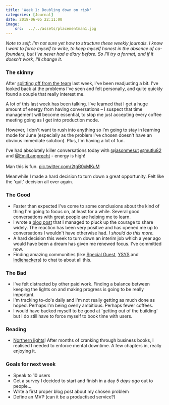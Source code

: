 ```yaml
---
title: 'Week 1: Doubling down on risk'
categories: [Journal]
date: 2018-06-05 22:11:00
image:
    src:  ../../assets/placementman1.jpg
---
```


_Note to self: I'm not sure yet how to structure these weekly journals. I know I want to force myself to write, to keep myself honest in the absence of co-founders, but I've never had a diary before. So I'll try a format, and if it doesn't work, I'll change it._

### The skinny
After [splitting off from the team](https://jonnyburch.com/my-journey-so-far) last week, I've been readjusting a bit. I've looked back at the problems I've seen and felt personally, and quite quickly found a couple that really interest me.

A lot of this last week has been talking. I've learned that I get a huge amount of energy from having conversations – I suspect that time management will become essential, to stop me just accepting every coffee meeting going as I get into production mode.

However, I don't want to rush into anything so I'm going to stay in learning mode for June (especially as the problem I've chosen doesn't have an obvious immediate solution). Plus, I'm having a lot of fun.

<div class="tweet">
    <p lang="en" dir="ltr">I&#39;ve had absolutely killer conversations today with <a href="https://twitter.com/jasonmesut?ref_src=twsrc%5Etfw">@jasonmesut</a> <a href="https://twitter.com/mutlu82?ref_src=twsrc%5Etfw">@mutlu82</a> and <a href="https://twitter.com/EmilLamprecht?ref_src=twsrc%5Etfw">@EmilLamprecht</a> - energy is high!<br><br>Man this is fun. <a href="https://t.co/2tgB0xMKuM">pic.twitter.com/2tgB0xMKuM</a></p>
</div>

Meanwhile I made a hard decision to turn down a great opportunity. Felt like the 'quit' decision all over again.


### The Good
* Faster than expected I've come to some conclusions about the kind of thing I'm going to focus on, at least for a while. Several good conversations with great people are helping me to learn.
* I wrote a [blog post](https://jonnyburch.com/my-journey-so-far) that I managed to pluck up the courage to share widely. The reaction has been very positive and has opened me up to conversations I wouldn't have otherwise had. _I should do this more._
* A hard decision this week to turn down an interim job which a year ago would have been a dream has given me renewed focus. I've committed now.
* Finding amazing communities (like [Special Guest](https://twitter.com/jonnyburch/status/999182762572738560), [YSYS](https://medium.com/ysys) and [Indiehackers](https://www.indiehackers.com/forum/ask-ih-trying-hard-not-to-choose-the-safe-option-fece0613b8)) to chat to about all this.

### The Bad
* I've felt distracted by other paid work. Finding a balance between keeping the lights on and making progress is going to be really important.
* I'm tracking to-do's daily and I'm not really getting as much done as hoped. Perhaps I'm being overly ambitious. Perhaps fewer coffees.
* I would have backed myself to be good at 'getting out of the building' but I do still have to force myself to book time with users.

### Reading
* [Northern lights](https://amzn.to/31rULNN)! After months of cranking through business books, I realised I needed to enforce mental downtime. A few chapters in, really enjoying it.

### Goals for next week
* Speak to 10 users
* Get a survey I decided to start and finish in a day _5 days ago_ out to people...
* Write a first proper blog post about my chosen problem
* Define an MVP (can it be a productised service?)
